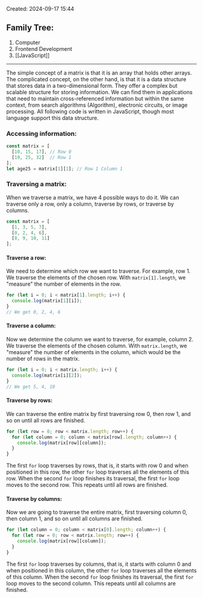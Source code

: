 Created: 2024-09-17 15:44
## Family Tree:
1. Computer
2. Frontend Development
3. [[JavaScript]]
-- -
The simple concept of a matrix is that it is an array that holds other arrays. The complicated concept, on the other hand, is that it is a data structure that stores data in a two-dimensional form. They offer a complex but scalable structure for storing information. We can find them in applications that need to maintain cross-referenced information but within the same context, from search algorithms (Algorithm), electronic circuits, or image processing.
All following code is written in JavaScript, though most language support this data structure.
### Accessing information:
```js
const matrix = [
  [10, 15, 17], // Row 0
  [19, 25, 32]  // Row 1
];
let age25 = matrix[1][1]; // Row 1 Column 1
```
### Traversing a matrix:
When we traverse a matrix, we have 4 possible ways to do it. We can traverse only a row, only a column, traverse by rows, or traverse by columns.
```js
const matrix = [
  [1, 3, 5, 7],
  [0, 2, 4, 6],
  [8, 9, 10, 11]
];
```
#### Traverse a row:
We need to determine which row we want to traverse. For example, row 1. We traverse the elements of the chosen row. With `matrix[1].length`, we "measure" the number of elements in the row.
```js
for (let i = 0; i < matrix[1].length; i++) {
  console.log(matrix[1][i]);
}
// We get 0, 2, 4, 6
```
#### Traverse a column:
Now we determine the column we want to traverse, for example, column 2. We traverse the elements of the chosen column. With `matrix.length`, we "measure" the number of elements in the column, which would be the number of rows in the matrix.
```js
for (let i = 0; i < matrix.length; i++) {
  console.log(matrix[i][2]);
}
// We get 5, 4, 10
```
#### Traverse by rows:
We can traverse the entire matrix by first traversing row 0, then row 1, and so on until all rows are finished.
```js
for (let row = 0; row < matrix.length; row++) {
  for (let column = 0; column < matrix[row].length; column++) {
    console.log(matrix[row][column]);
  }
}
```
The first `for` loop traverses by rows, that is, it starts with row 0 and when positioned in this row, the other `for` loop traverses all the elements of this row. When the second `for` loop finishes its traversal, the first `for` loop moves to the second row. This repeats until all rows are finished.
#### Traverse by columns:
Now we are going to traverse the entire matrix, first traversing column 0, then column 1, and so on until all columns are finished.
```js
for (let column = 0; column < matrix[0].length; column++) {
  for (let row = 0; row < matrix.length; row++) {
    console.log(matrix[row][column]);
  }
}
```
The first `for` loop traverses by columns, that is, it starts with column 0 and when positioned in this column, the other `for` loop traverses all the elements of this column. When the second `for` loop finishes its traversal, the first `for` loop moves to the second column. This repeats until all columns are finished.